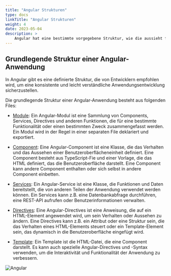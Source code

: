 ```yaml
---
title: "Angular Strukturen"
type: docs
linkTitle: "Angular Strukturen"
weight: 4
date: 2023-05-04
description: >
    Angular hat eine bestimmte vorgegebene Struktur, wie die aussieht findet man in diesem Kapitel.
---
```


## Grundlegende Struktur einer Angular-Anwendung
In Angular gibt es eine definierte Struktur, die von Entwicklern empfohlen wird, um eine konsistente und leicht verständliche Anwendungsentwicklung sicherzustellen.

Die grundlegende Struktur einer Angular-Anwendung besteht aus folgenden Files:

* [Module](./03_9_ts_modules): Ein Angular-Modul ist eine Sammlung von Components, Services, Directives und anderen Funktionen, die für eine bestimmte Funktionalität oder einen bestimmten Zweck zusammengefasst werden. Ein Modul wird in der Regel in einer separaten File deklariert und exportiert.

* [Component](./03_3_ts_components): Eine Angular-Component ist eine Klasse, die das Verhalten und das Aussehen einer Benutzeroberflächeneinheit definiert. Eine Component besteht aus TypeScript-Fie und einer Vorlage, die das HTML definiert, das die Benutzeroberfläche darstellt. Eine Component kann andere Component enthalten oder sich selbst in andere Component einbetten.

* [Services](./03_8_ts_services): Ein Angular-Service ist eine Klasse, die Funktionen und Daten bereitstellt, die von anderen Teilen der Anwendung verwendet werden können. Ein Services kann z.B. eine Datenbankabfrage durchführen, eine REST-API aufrufen oder Benutzerinformationen verwalten.
 
* [Directives](./03_7_ts_directives): Eine Angular-Directives ist eine Anweisung, die auf ein HTML-Element angewendet wird, um sein Verhalten oder Aussehen zu ändern. Eine Directives kann z.B. ein Attribut oder eine Struktur sein, die das Verhalten eines HTML-Elements steuert oder ein Template-Element sein, das dynamisch in die Benutzeroberfläche eingefügt wird.

* [Template](./03_4_ts_templates): Ein Template ist die HTML-Datei, die eine Component darstellt. Es kann auch spezielle Angular-Directives und -Syntax verwenden, um die Interaktivität und Funktionalität der Anwendung zu verbessern.

![Angular](../images/architektur.png)  

